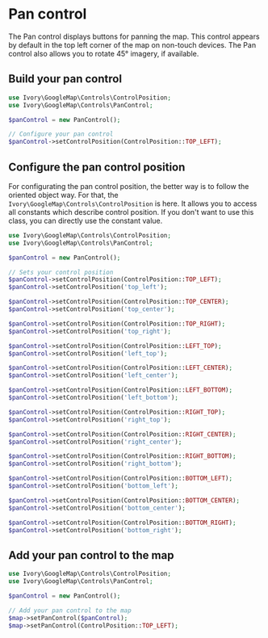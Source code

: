 # Pan control

The Pan control displays buttons for panning the map. This control appears by default in the top left corner of the
map on non-touch devices. The Pan control also allows you to rotate 45° imagery, if available.

## Build your pan control

``` php
use Ivory\GoogleMap\Controls\ControlPosition;
use Ivory\GoogleMap\Controls\PanControl;

$panControl = new PanControl();

// Configure your pan control
$panControl->setControlPosition(ControlPosition::TOP_LEFT);
```

## Configure the pan control position

For configurating the pan control position, the better way is to follow the oriented object way. For that, the
``Ivory\GoogleMap\Controls\ControlPosition`` is here. It allows you to access all constants which describe control
position. If you don't want to use this class, you can directly use the constant value.

``` php
use Ivory\GoogleMap\Controls\ControlPosition;
use Ivory\GoogleMap\Controls\PanControl;

$panControl = new PanControl();

// Sets your control position
$panControl->setControlPosition(ControlPosition::TOP_LEFT);
$panControl->setControlPosition('top_left');

$panControl->setControlPosition(ControlPosition::TOP_CENTER);
$panControl->setControlPosition('top_center');

$panControl->setControlPosition(ControlPosition::TOP_RIGHT);
$panControl->setControlPosition('top_right');

$panControl->setControlPosition(ControlPosition::LEFT_TOP);
$panControl->setControlPosition('left_top');

$panControl->setControlPosition(ControlPosition::LEFT_CENTER);
$panControl->setControlPosition('left_center');

$panControl->setControlPosition(ControlPosition::LEFT_BOTTOM);
$panControl->setControlPosition('left_bottom');

$panControl->setControlPosition(ControlPosition::RIGHT_TOP);
$panControl->setControlPosition('right_top');

$panControl->setControlPosition(ControlPosition::RIGHT_CENTER);
$panControl->setControlPosition('right_center');

$panControl->setControlPosition(ControlPosition::RIGHT_BOTTOM);
$panControl->setControlPosition('right_bottom');

$panControl->setControlPosition(ControlPosition::BOTTOM_LEFT);
$panControl->setControlPosition('bottom_left');

$panControl->setControlPosition(ControlPosition::BOTTOM_CENTER);
$panControl->setControlPosition('bottom_center');

$panControl->setControlPosition(ControlPosition::BOTTOM_RIGHT);
$panControl->setControlPosition('bottom_right');
```

## Add your pan control to the map

``` php
use Ivory\GoogleMap\Controls\ControlPosition;
use Ivory\GoogleMap\Controls\PanControl;

$panControl = new PanControl();

// Add your pan control to the map
$map->setPanControl($panControl);
$map->setPanControl(ControlPosition::TOP_LEFT);
```
